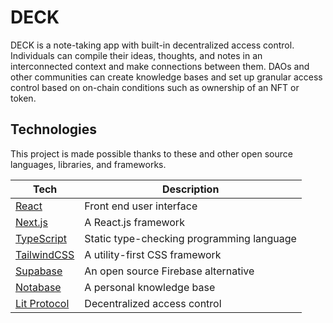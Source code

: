 # DECK

DECK is a note-taking app with built-in decentralized access control. Individuals can compile their ideas, thoughts, and notes in an interconnected context and make connections between them. DAOs and other communities can create knowledge bases and set up granular access control based on on-chain conditions such as ownership of an NFT or token.

## Technologies

This project is made possible thanks to these and other open source languages, libraries, and frameworks.

| Tech                                          | Description                               |
| --------------------------------------------- | ----------------------------------------- |
| [React](https://reactjs.org/)                 | Front end user interface                  |
| [Next.js](https://nextjs.org/)                | A React.js framework                      |
| [TypeScript](https://www.typescriptlang.org/) | Static type-checking programming language |
| [TailwindCSS](https://tailwindcss.com/)       | A utility-first CSS framework             |
| [Supabase](https://supabase.io/)              | An open source Firebase alternative       |
| [Notabase](https://notabase.io/)              | A personal knowledge base                 |
| [Lit Protocol](https://litprotocol.com/)      | Decentralized access control              |
